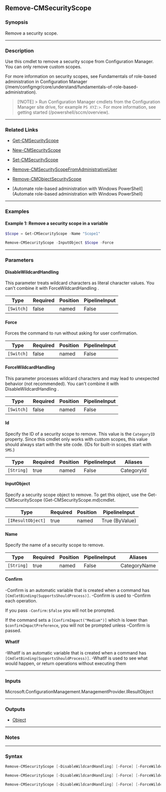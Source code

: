 Remove-CMSecurityScope
----------------------




### Synopsis
Remove a security scope.



---


### Description

Use this cmdlet to remove a security scope from Configuration Manager. You can only remove custom scopes.



For more information on security scopes, see Fundamentals of role-based administration in Configuration Manager (/mem/configmgr/core/understand/fundamentals-of-role-based-administration).



> [!NOTE] > Run Configuration Manager cmdlets from the Configuration Manager site drive, for example `PS XYZ:>`. For more information, see getting started (/powershell/sccm/overview).



---


### Related Links
* [Get-CMSecurityScope](Get-CMSecurityScope)



* [New-CMSecurityScope](New-CMSecurityScope)



* [Set-CMSecurityScope](Set-CMSecurityScope)



* [Remove-CMSecurityScopeFromAdministrativeUser](Remove-CMSecurityScopeFromAdministrativeUser)



* [Remove-CMObjectSecurityScope](Remove-CMObjectSecurityScope)



* [Automate role-based administration with Windows PowerShell](Automate role-based administration with Windows PowerShell)





---


### Examples
#### Example 1: Remove a security scope in a variable
```PowerShell
$Scope = Get-CMSecurityScope -Name "Scope1"

Remove-CMSecurityScope -InputObject $Scope -Force
```



---


### Parameters
#### **DisableWildcardHandling**

This parameter treats wildcard characters as literal character values. You can't combine it with ForceWildcardHandling .






|Type      |Required|Position|PipelineInput|
|----------|--------|--------|-------------|
|`[Switch]`|false   |named   |False        |



#### **Force**

Forces the command to run without asking for user confirmation.






|Type      |Required|Position|PipelineInput|
|----------|--------|--------|-------------|
|`[Switch]`|false   |named   |False        |



#### **ForceWildcardHandling**

This parameter processes wildcard characters and may lead to unexpected behavior (not recommended). You can't combine it with DisableWildcardHandling .






|Type      |Required|Position|PipelineInput|
|----------|--------|--------|-------------|
|`[Switch]`|false   |named   |False        |



#### **Id**

Specify the ID of a security scope to remove. This value is the `CategoryID` property. Since this cmdlet only works with custom scopes, this value should always start with the site code. (IDs for built-in scopes start with `SMS`.)






|Type      |Required|Position|PipelineInput|Aliases   |
|----------|--------|--------|-------------|----------|
|`[String]`|true    |named   |False        |CategoryId|



#### **InputObject**

Specify a security scope object to remove. To get this object, use the Get-CMSecurityScope (Get-CMSecurityScope.md)cmdlet.






|Type             |Required|Position|PipelineInput |
|-----------------|--------|--------|--------------|
|`[IResultObject]`|true    |named   |True (ByValue)|



#### **Name**

Specify the name of a security scope to remove.






|Type      |Required|Position|PipelineInput|Aliases     |
|----------|--------|--------|-------------|------------|
|`[String]`|true    |named   |False        |CategoryName|



#### **Confirm**
-Confirm is an automatic variable that is created when a command has ```[CmdletBinding(SupportsShouldProcess)]```.
-Confirm is used to -Confirm each operation.

If you pass ```-Confirm:$false``` you will not be prompted.


If the command sets a ```[ConfirmImpact("Medium")]``` which is lower than ```$confirmImpactPreference```, you will not be prompted unless -Confirm is passed.

#### **WhatIf**
-WhatIf is an automatic variable that is created when a command has ```[CmdletBinding(SupportsShouldProcess)]```.
-WhatIf is used to see what would happen, or return operations without executing them


---


### Inputs
Microsoft.ConfigurationManagement.ManagementProvider.IResultObject





---


### Outputs
* [Object](https://learn.microsoft.com/en-us/dotnet/api/System.Object)






---


### Notes




---


### Syntax
```PowerShell
Remove-CMSecurityScope [-DisableWildcardHandling] [-Force] [-ForceWildcardHandling] -Id <String> [-Confirm] [-WhatIf] [<CommonParameters>]
```
```PowerShell
Remove-CMSecurityScope [-DisableWildcardHandling] [-Force] [-ForceWildcardHandling] -InputObject <IResultObject> [-Confirm] [-WhatIf] [<CommonParameters>]
```
```PowerShell
Remove-CMSecurityScope [-DisableWildcardHandling] [-Force] [-ForceWildcardHandling] -Name <String> [-Confirm] [-WhatIf] [<CommonParameters>]
```
